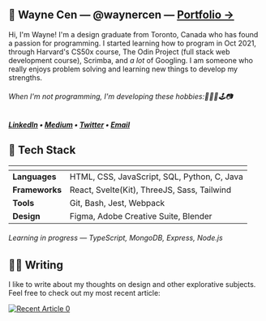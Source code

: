## 👋 Wayne Cen — @waynercen — [<u>Portfolio &#8594;</u>](https://waynecen.com)
Hi, I'm Wayne! I'm a design graduate from Toronto, Canada who has found a passion for programming. I started learning how to program in Oct 2021, through Harvard's CS50x course, The Odin Project (full stack web development course), Scrimba, and _a lot_ of Googling. I am someone who really enjoys problem solving and learning new things to develop my strengths.

###### When I'm not programming, I'm developing these hobbies:🏸🏐🎾🕹️📷

##### <b>[LinkedIn](https://www.linkedin.com/in/waynercen/)</b> • <b>[Medium](https://medium.com/@wayne.cen)</b> • [Twitter](https://twitter.com/cenwayner) • <b>[Email](mailto:wayne.cen@gmail.com)</b>

## 🍔 Tech Stack
| <!-- -->              | <!-- -->                                               |
| :---                  | :---                                                   |
| __Languages__         | HTML, CSS, JavaScript, SQL, Python, C, Java            |
| __Frameworks__        | React, Svelte(Kit), ThreeJS, Sass, Tailwind            |
| __Tools__             | Git, Bash, Jest, Webpack                               |
| __Design__            | Figma, Adobe Creative Suite, Blender                   |

###### Learning in progress — TypeScript, MongoDB, Express, Node.js


## ✍🏻 Writing
I like to write about my thoughts on design and other explorative subjects. Feel free to check out my most recent article:

<a target="_blank" href="https://github-readme-medium-recent-article.vercel.app/medium/@wayne.cen/0"><img src="https://github-readme-medium-recent-article.vercel.app/medium/@wayne.cen/0" alt="Recent Article 0">

